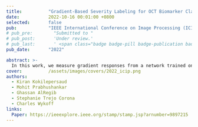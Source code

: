 ```yaml
---
title:          "Gradient-Based Severity Labeling for OCT Biomarker Classification"
date:           2022-10-16 00:01:00 +0800
selected:       false
pub:            "IEEE International Conference on Image Processing (ICIP)"
# pub_pre:        "Submitted to "
# pub_post:       'Under review.'
# pub_last:       ' <span class="badge badge-pill badge-publication badge-success">ORAL</span>'
pub_date:       "2022"

abstract: >-
  In this work, we measure gradient responses from a network trained on healthy data to rank images with a pseudo-severity score. This score is then used to group images for a contrastive learning objective.
cover:          /assets/images/covers/2022_icip.png
authors:
  - Kiran Kokilepersaud
  - Mohit Prabhushankar
  - Ghassan AlRegib
  - Stephanie Trejo Corona
  - Charles Wykoff
links:
  Paper: https://ieeexplore.ieee.org/stamp/stamp.jsp?arnumber=9897215
---
```

